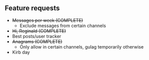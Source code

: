 ## Feature requests

- ~~Messages per week (COMPLETE)~~
    - Exclude messages from certain channels
- ~~Hi, Reginald (COMPLETE)~~
- Best posts/user tracker
- ~~Anagrams (COMPLETE)~~
    - Only allow in certain channels, gulag temporarily otherwise
- Kirb day